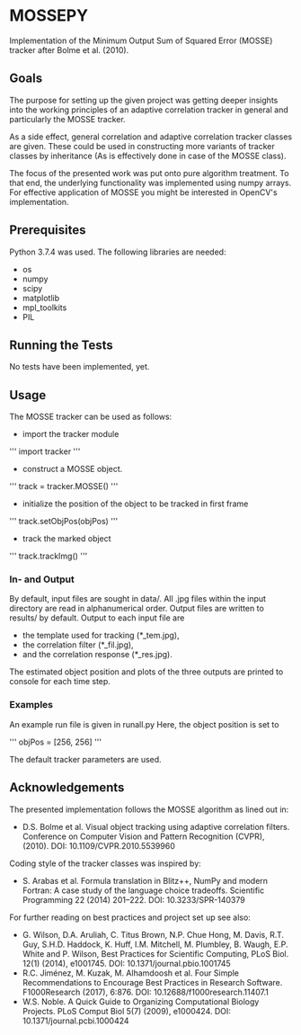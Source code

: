 # MOSSEPY

Implementation of the Minimum Output Sum of Squared Error (MOSSE) tracker after Bolme et al. (2010).

## Goals

The purpose for setting up the given project was getting deeper insights into the working principles of an adaptive correlation tracker in general and particularly the MOSSE tracker. 

As a side effect, general correlation and adaptive correlation tracker classes are given. These could be used in constructing more
variants of tracker classes by inheritance (As is effectively done in case of the MOSSE class).

The focus of the presented work was put onto pure algorithm treatment. To that end, the underlying functionality was implemented using numpy arrays. For effective application of MOSSE you might be interested in OpenCV's implementation.

## Prerequisites

Python 3.7.4 was used. The following libraries are needed:

* os
* numpy
* scipy
* matplotlib
* mpl_toolkits
* PIL

## Running the Tests

No tests have been implemented, yet.

## Usage

The MOSSE tracker can be used as follows:

* import the tracker module

'''
import tracker
'''

* construct a MOSSE object.

'''
track = tracker.MOSSE()
'''

* initialize the position of the object to be tracked in first frame

'''
track.setObjPos(objPos)
'''

* track the marked object

'''
track.trackImg()
'''

### In- and Output

By default, input files are sought in data/. All .jpg files within the input directory are read in alphanumerical order. Output files are written to results/ by default. Output to each input file are 

* the template used for tracking (*_tem.jpg), 
* the correlation filter (*_fil.jpg),
* and the correlation response (*_res.jpg).

The estimated object position and plots of the three outputs are printed to console for each time step.

### Examples

An example run file is given in runall.py Here, the object position
is set to 

'''
objPos = [256, 256]
'''

The default tracker parameters are used.

## Acknowledgements

The presented implementation follows the MOSSE algorithm as lined out in:

* D.S. Bolme et al. Visual object tracking using adaptive correlation filters. Conference on Computer Vision and Pattern Recognition (CVPR), (2010). DOI: 10.1109/CVPR.2010.5539960

Coding style of the tracker classes was inspired by:

* S. Arabas et al. Formula translation in Blitz++, NumPy and modern Fortran: A case study of the language choice tradeoffs. Scientific Programming 22 (2014) 201–222. DOI: 10.3233/SPR-140379

For further reading on best practices and project set up see also:

* G. Wilson, D.A. Aruliah, C. Titus Brown, N.P. Chue Hong, M. Davis, R.T. Guy, S.H.D. Haddock, K. Huff, I.M. Mitchell, M. Plumbley, B. Waugh, E.P. White and P. Wilson, Best Practices for Scientific Computing, PLoS Biol. 12(1) (2014),
e1001745. DOI: 10.1371/journal.pbio.1001745
* R.C. Jiménez, M. Kuzak, M. Alhamdoosh et al. Four Simple Recommendations to Encourage Best Practices in
Research Software. F1000Research (2017), 6:876. DOI: 10.12688/f1000research.11407.1
* W.S. Noble. A Quick Guide to Organizing Computational Biology Projects. PLoS Comput Biol 5(7) (2009), e1000424. DOI: 10.1371/journal.pcbi.1000424
